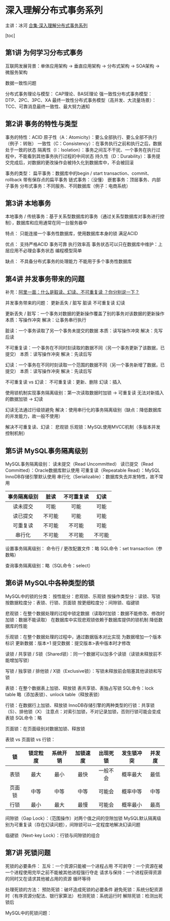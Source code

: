 # 深入理解分布式事务系列

主讲：冰河
[合集·深入理解分布式事务系列](https://space.bilibili.com/517638832/channel/collectiondetail?sid=415480)



[toc]



## 第1讲 为何学习分布式事务

互联网发展背景：单体应用架构 → 垂直应用架构 → 分布式架构 → SOA架构 → 微服务架构

数据一致性问题

分布式事务理论与模型：
CAP理论、BASE理论
强一致性分布式事务模型：DTP、2PC、3PC、XA
最终一致性分布式事务模型（高并发、大流量场景）：TCC、可靠消息最终一致性、最大努力通知



## 第2讲 事务的特性与类型

事务的特性：ACID
	原子性（A：Atomicity）：要么全部执行、要么全部不执行（例子：转账）
	一致性（C：Consistency）：在事务执行之前和执行之后，数据处于一致的状态
	隔离性（I：Isolation）：事务之间互不干扰、一个事务在执行过程中，不能看到其他事务执行过程的中间状态
	持久性（D：Durability）：事务提交完成后，对数据的更改操作会被持久化到数据库中，不会被回滚

事务的类型：
	扁平事务：数据库中的begin / start transaction、commit、rollback
	带有保存点的扁平事务
	链式事务：（没懂）
	嵌套事务：顶层事务、内部子事务
	分布式事务：不同服务、不同数据库（例子：电商系统）



## 第3讲 本地事务

本地事务 / 传统事务：基于关系型数据库的事务（通过关系型数据库对事务进行控制），数据库和应用通常在同一台服务器中

特点：
	只能连接一个事务性数据库，使用数据库本身的锁
	满足ACID

优点：
	支持严格ACID
	事务可靠
	执行效率高
	事务状态可以只在数据库中维护：上层应用不必理会事务状态
	编程模型简单

缺点：
	不具备分布式事务的处理能力
	不能用于多个事务性数据库



## 第4讲 并发事务带来的问题

补充：[阿里一面：什么是脏读、幻读、不可重复读 ？你分别说一下？](https://www.bilibili.com/video/BV19M411Z76o)

并发事务带来的问题：
	更新丢失 / 脏写
	脏读
	不可重复读
	幻读

更新丢失 / 脏写：一个事务对数据的更新操作覆盖了别的事务对该数据的更新操作
	本质：写操作冲突
	解决：让事务串行执行

脏读：一个事务读取了另一个事务未提交的数据
	本质：读写操作冲突
	解决：先写后读

不可重复读：一个事务在不同时刻读取的数据不同（另一个事务更新了该数据，已提交）
	本质：读写操作冲突
	解决：先读后写

幻读：一个事务在不同时刻读取一个范围的数据不同（另一个事务新增了数据，已提交）
	本质：读写操作冲突
	解决：先读后写

不可重复读 vs 幻读：
	不可重复读：更新、删除
	幻读：插入

使用锁机制实现事务隔离级别：第一次读取数据时加锁 → 可重复读
	无法对新插入的数据加锁 → 幻读

幻读无法通过行级锁避免
	解决：使用串行化的事务隔离级别（缺点：降低数据库的并发能力，故一般不使用）

解决不可重复读、幻读：
	悲观锁
	乐观锁：MySQL使用MVCC机制（多版本并发控制机制）



## 第5讲 MySQL事务隔离级别

MySQL事务隔离级别：
	读未提交（Read Uncommitted）
	读已提交（Read Committed）：Oracle数据库默认使用
	可重复读（Repeatable Read）：MySQL InnoDB存储引擎默认使用
	串行化（Serializable）：数据库失去并发特性，故不常用

| 事务隔离级别 |  脏读  | 不可重复读 |  幻读  |
| :----------: | :----: | :--------: | :----: |
|   读未提交   |  可能  |    可能    |  可能  |
|   读已提交   | 不可能 |    可能    |  可能  |
|   可重复读   | 不可能 |   不可能   |  可能  |
|    串行化    | 不可能 |   不可能   | 不可能 |

设置事务隔离级别：
	命令行 / 更改配置文件：略
	SQL命令：set transaction（参数略）

查询事务隔离级别：略（SQL命令：select）



## 第6讲 MySQL中各种类型的锁

MySQL中的锁的分类：
	按性能分：悲观锁、乐观锁
	按操作类型分：读锁、写锁
	按数据粒度分：表锁、行锁、页面锁
	按更细粒度分：间隙锁、临键锁

悲观锁：在整个数据处理的过程中锁定数据（读取时加锁：数据不能修改、修改时加锁：数据不能读取）
	在数据库中实现悲观锁依赖于数据库提供的锁机制
	降低数据库的性能

乐观锁：在整个数据处理的过程中，通过数据版本对比实现
	为数据增加一个版本标识
	更新数据：版本+1
	提交数据：提交版本>表中版本时才修改

读锁 / 共享锁 / S锁（Shared锁）：同一个数据可以加多个读锁（读锁未释放前不能增加写锁）

写锁 / 独享锁 / 排他锁 / X锁（Exclusive锁）：写锁未释放前会阻塞其他读锁和写锁

表锁：在整个数据表上加锁、释放锁
	表共享锁、表独占写锁
	SQL命令：lock table 略（添加表锁）、unlock table（释放表锁）

行锁：在数据行上加锁、释放锁
	InnoDB存储引擎的两种类型的行锁：共享锁（S）、排他锁（X）
	注意点：对索引加锁，不对记录加锁，否则行锁可能会变成表锁
	SQL命令：略

页面锁：在页面级别对数据加锁、释放锁

表锁 vs 页面锁 vs 行锁：

|   锁   | 锁定粒度 | 系统开销 | 加锁速度 | 出现死锁 | 发生锁冲突 | 并发度 |
| :----: | :------: | :------: | :------: | :------: | :--------: | :----: |
|  表锁  |   最大   |   最小   |   最快   | 一般不会 |  概率最大  |  最低  |
| 页面锁 |   中等   |   中等   |   中等   |  可能会  |  概率中等  |  中等  |
|  行锁  |   最小   |   最大   |   最慢   |  可能会  |  概率最小  |  最高  |

间隙锁（Gap Lock）：（范围操作）对两个值之间的空隙加锁
	MySQL默认隔离级别为可重复读（存在幻读问题），间隙锁可以一定程度地解决幻读问题	

临键锁（Next-key Lock）：行锁与间隙锁的组合



## 第7讲 死锁问题

死锁的必要条件：
	互斥：一个资源只能被一个进程占用
	不可剥夺：一个资源在被一个进程使用完毕之前不能被其他进程强行夺走
	请求与保持：一个进程获得资源的同时又在请求其他被占用的资源
	循环等待

处理死锁的方法：
	预防死锁：破坏造成死锁的必要条件
	避免死锁：系统分配资源时（有序资源分配法、银行家算法）
	检测死锁：系统运行时
	解除死锁：检测出死锁后

MySQL中的死锁问题：
